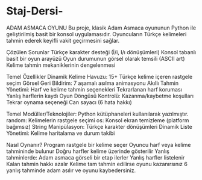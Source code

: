 # Staj-Dersi-
ADAM ASMACA OYUNU 
Bu proje, klasik Adam Asmaca oyununun Python ile geliştirilmiş basit bir konsol uygulamasıdır. Oyuncuların Türkçe kelimeleri tahmin ederek keyifli vakit geçirmesini sağlar.

Çözülen Sorunlar 
Türkçe karakter desteği (İ/i, I/ı dönüşümleri)
Konsol tabanlı basit bir oyun arayüzü
Oyun durumunun görsel olarak temsili (ASCII art)
Kelime tahmin mekaniklerinin dengelenmesi

Temel Özellikler
Dinamik Kelime Havuzu: 15+ Türkçe kelime içeren rastgele seçim
Görsel Geri Bildirim: 7 aşamalı asılma animasyonu
Akıllı Tahmin Yönetimi:
Harf ve kelime tahmin seçenekleri
Tekrarlanan harf koruması
Yanlış harflerin kaydı
Oyun Döngüsü Kontrolü:
Kazanma/kaybetme koşulları
Tekrar oynama seçeneği
Can sayacı (6 hata hakkı)

Temel Modüller/Teknolojiler:
Python kütüphaneleri kullanılarak yazılmıştır.
random: Kelimelerin rastgele seçimi
os: Konsol ekran temizleme (platform bağımsız)
String Manipülasyon: Türkçe karakter dönüşümleri
Dinamik Liste Yönetimi: Kelime haritalama ve durum takibi


Nasıl Oynanır?
Program rastgele bir kelime seçer
Oyuncu harf veya kelime tahmininde bulunur
Doğru harfler kelime üzerinde gösterilir
Yanlış tahminlerde:
Adam asmaca görseli bir etap ilerler
Yanlış harfler listelenir
Kalan tahmin hakkı azalır
Kelime tam tahmin edilirse oyunu kazanırsınız
6 yanlış tahminde adam asılır ve oyunu kaybedersiniz.
